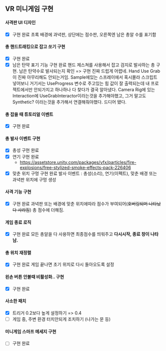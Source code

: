 ## VR 미니게임 구현
#### 사격판 UI 디자인
- [x] 구현 완료
초록 배경에 과녁판, 상단에는 점수판, 오른쪽엔 남은 총알 수를 표기함
#### 총 핸드트래킹으로 잡고 쏘기 구현
- [x] 구현 완료
- [x] 남은 탄약 표기 기능 구현 완료
핸드 제스쳐를 사용해서 잡고 검지로 발사하는 총 구현. 남은 탄약수로 발사되는지 확인
=> 구현 진짜 드럽게 어렵네. Hand Use Grab이 진짜 아무리해도 안되는거임. Sample에있는 스프레이에서 혹시몰라 스크립트 넣어보니 거기서는 UseProgress 변수로 주고있는 힘 값이 잘 출력되는데 내 프로젝트에서만 안되가지고 하나하나 다 찾다가 결국 알아냈다. Camera Rig에 있는 Interaction에 UseGrabInteractor이라는것을 추가해야했고, 그거 말고도 Synthetic? 이라는것을 추가해서 연결해줘야했다. 드디어 됐다.
#### 총 잡을 때 튜토리얼 이벤트
- [x] 구현 완료
#### 총 발사 이벤트 구현
- [x] 총성 구현 완료
- [x] 연기 구현 완료
	- https://assetstore.unity.com/packages/vfx/particles/fire-explosions/free-stylized-smoke-effects-pack-226406
- [x] 맞춘 위치 구멍 구현 완료
발사 이벤트 : 총성(소리), 연기(이펙트), 맞춘 배경 또는 과녁판 위치에 구멍 생성
#### 사격 기능 구현
- [x] 구현 완료
과녁판 또는 배경에 맞춘 위치에따라 점수가 부여되어(~~호버링되며 나타났다 사라짐~~) 총 점수에 더해짐.
#### 게임 종료 로직
- [x] 구현 완료
모든 총알을 다 사용하면 최종점수를 띄워주고 **다시시작, 종료 창이 나타남.**
#### 총 위치 재정렬
- [x] 구현 완료
게임 끝나면 초기 위치로 다시 돌아오도록 설정
#### 왼손 버튼 안볼때 비활성화.. 구현
- [x] 구현 완료
#### 사소한 패치
- [x] 트리거 0.2보다 높게 설정하기 => 0.4
- [ ] 게임 중, 주변 환경 터치안되게 조치하기 (나가는 문 등)
#### 미니게임 스마프 메세지 구현
- [ ] 구현 완료